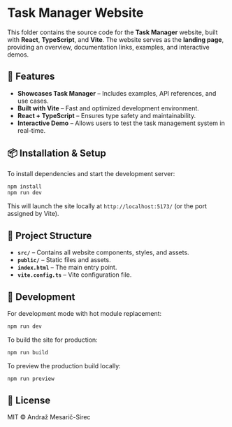 # Task Manager Website

This folder contains the source code for the **Task Manager** website, built with **React**, **TypeScript**, and **Vite**. The website serves as the **landing page**, providing an overview, documentation links, examples, and interactive demos.

## 🚀 Features

- **Showcases Task Manager** – Includes examples, API references, and use cases.
- **Built with Vite** – Fast and optimized development environment.
- **React + TypeScript** – Ensures type safety and maintainability.
- **Interactive Demo** – Allows users to test the task management system in real-time.

## 📦 Installation & Setup

To install dependencies and start the development server:

```sh
npm install
npm run dev
```

This will launch the site locally at `http://localhost:5173/` (or the port assigned by Vite).

## 📁 Project Structure

- **`src/`** – Contains all website components, styles, and assets.
- **`public/`** – Static files and assets.
- **`index.html`** – The main entry point.
- **`vite.config.ts`** – Vite configuration file.

## 🔧 Development

For development mode with hot module replacement:

```sh
npm run dev
```

To build the site for production:

```sh
npm run build
```

To preview the production build locally:

```sh
npm run preview
```

## 📜 License

MIT © Andraž Mesarič-Sirec